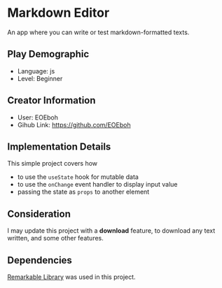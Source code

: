 # Markdown Editor

An app where you can write or test markdown-formatted texts.

## Play Demographic

- Language: js
- Level: Beginner

## Creator Information

- User: EOEboh
- Gihub Link: https://github.com/EOEboh


## Implementation Details

This simple project covers how 
- to use the `useState` hook for mutable data
- to use the `onChange` event handler to display input value 
- passing the state as `props` to another element

## Consideration

I may update this project with a **download** feature, to download any text written, and some other features.

## Dependencies

[Remarkable Library](https://www.npmjs.com/package/remarkable) was used in this project.
